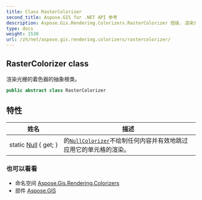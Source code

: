 ```yaml
---
title: Class RasterColorizer
second_title: Aspose.GIS for .NET API 参考
description: Aspose.Gis.Rendering.Colorizers.RasterColorizer 班级. 渲染光栅的着色器的抽象根类
type: docs
weight: 1530
url: /zh/net/aspose.gis.rendering.colorizers/rastercolorizer/
---
```

## RasterColorizer class

渲染光栅的着色器的抽象根类。

```csharp
public abstract class RasterColorizer
```

## 特性

| 姓名 | 描述 |
| --- | --- |
| static [Null](../../aspose.gis.rendering.colorizers/rastercolorizer/null/) { get; } | 的[`NullColorizer`](../nullcolorizer/)不绘制任何内容并有效地跳过应用它的单元格的渲染。 |

### 也可以看看

* 命名空间 [Aspose.Gis.Rendering.Colorizers](../../aspose.gis.rendering.colorizers/)
* 部件 [Aspose.GIS](../../)


